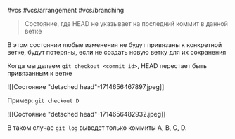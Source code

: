 #vcs #vcs/arrangement #vcs/branching 

> Состояние, где HEAD не указывает на последний коммит в данной ветке

В этом состоянии любые изменения не будут привязаны к конкретной ветке, будут потеряны, если не создать новую ветку для их сохранения

Когда мы делаем `git checkout <commit id>`, HEAD перестает быть привязанным к ветке

![[Состояние "detached head"-1714656467897.jpeg]]

Пример: `git checkout D`

![[Состояние "detached head"-1714656482932.jpeg]]

В таком случае `git log` выведет только коммиты A, B, C, D.